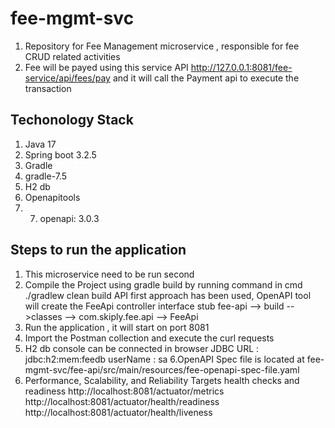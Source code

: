 # fee-mgmt-svc
1. Repository for Fee Management microservice , responsible for fee CRUD related activities
2. Fee will be payed using this service API http://127.0.0.1:8081/fee-service/api/fees/pay
   and it will call the Payment api to execute the transaction

## Techonology Stack
1. Java 17
2. Spring boot 3.2.5
3. Gradle
4. gradle-7.5
5. H2 db
6. Openapitools
7. 7. openapi: 3.0.3

## Steps to run the application
1. This microservice need to be run second
2. Compile the Project using gradle build by running command in cmd
   ./gradlew clean build
   API first approach has been used, OpenAPI tool  will create the FeeApi controller interface stub
   fee-api --> build -->classes --> com.skiply.fee.api --> FeeApi
3. Run the application , it will start on port 8081
4. Import the Postman collection and execute the curl requests
5. H2 db console can be connected in browser
   JDBC URL : jdbc:h2:mem:feedb
   userName : sa
6.OpenAPI Spec file is located at
      fee-mgmt-svc/fee-api/src/main/resources/fee-openapi-spec-file.yaml
7. Performance, Scalability, and Reliability Targets
   health checks and readiness
   http://localhost:8081/actuator/metrics
   http://localhost:8081/actuator/health/readiness
   http://localhost:8081/actuator/health/liveness